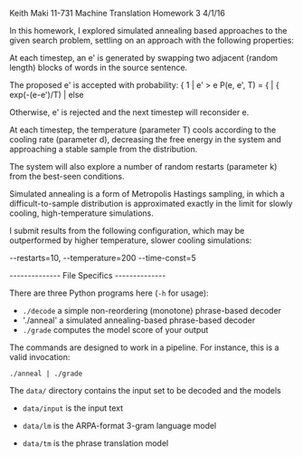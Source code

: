 Keith Maki
11-731 Machine Translation
Homework 3
4/1/16

In this homework, I explored simulated annealing based approaches to the given search problem, settling on an approach with the following properties:

At each timestep, an e' is generated by swapping two adjacent (random length) blocks of words in the source sentence.

The proposed e' is accepted with probability:
              {        1       |  e' > e
P(e, e', T) = {                |
              { exp(-(e-e')/T) |   else

Otherwise, e' is rejected and the next timestep will reconsider e.

At each timestep, the temperature (parameter T) cools according to the cooling rate (parameter d), decreasing the free energy in the system and approaching a stable sample from the distribution.

The system will also explore a number of random restarts (parameter k) from the best-seen conditions.

Simulated annealing is a form of Metropolis Hastings sampling, in which a difficult-to-sample distribution is approximated exactly in the limit for slowly cooling, high-temperature simulations.

I submit results from the following configuration, which may be outperformed by higher temperature, slower cooling simulations:

--restarts=10, --temperature=200 --time-const=5

-------------- File Specifics --------------

There are three Python programs here (`-h` for usage):

 - `./decode` a simple non-reordering (monotone) phrase-based decoder
 - './anneal' a simulated annealing-based phrase-based decoder
 - `./grade` computes the model score of your output

The commands are designed to work in a pipeline. For instance, this is a valid invocation:

    ./anneal | ./grade

The `data/` directory contains the input set to be decoded and the models

 - `data/input` is the input text

 - `data/lm` is the ARPA-format 3-gram language model

 - `data/tm` is the phrase translation model

